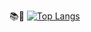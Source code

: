 📚🖖
[![Top Langs](https://github-readme-stats-git-masterrstaa-rickstaa.vercel.app/api/top-langs/?username=uteee)](https://github.com/uteee/github-readme-stats)

<!--
**uteee/uteee** is a ✨ _special_ ✨ repository because its `README.md` (this file) appears on your GitHub profile.

Here are some ideas to get you started:

- 🔭 I’m currently working on ...
- 🌱 I’m currently learning ...
- 👯 I’m looking to collaborate on ...
- 🤔 I’m looking for help with ...
- 💬 Ask me about ...
- 📫 How to reach me: ...
- 😄 Pronouns: ...
- ⚡ Fun fact: ...
-->
